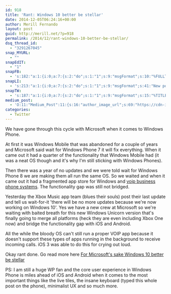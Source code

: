 ```yaml
---
id: 918
title: 'Rant: Windows 10 better be stellar'
date: 2014-12-05T06:24:16+00:00
author: Merill Fernando
layout: post
guid: http://merill.net/?p=918
permalink: /2014/12/rant-windows-10-better-be-stellar/
dsq_thread_id:
  - "3291267045"
snap_MYURL:
  - ""
snapEdIT:
  - "1"
snapFB:
  - 's:182:"a:1:{i:0;a:7:{s:2:"do";s:1:"1";s:9:"msgFormat";s:10:"%FULLTEXT%";s:8:"postType";s:1:"T";s:9:"isAutoImg";s:1:"A";s:8:"imgToUse";s:0:"";s:9:"isAutoURL";s:1:"A";s:8:"urlToUse";s:0:"";}}";'
snapLI:
  - 's:213:"a:1:{i:0;a:7:{s:2:"do";s:1:"1";s:9:"msgFormat";s:41:"New post has been published on %SITENAME%";s:8:"postType";s:1:"A";s:9:"isAutoImg";s:1:"A";s:8:"imgToUse";s:0:"";s:9:"isAutoURL";s:1:"A";s:8:"urlToUse";s:0:"";}}";'
snapTW:
  - 's:187:"a:1:{i:0;a:7:{s:2:"do";s:1:"1";s:9:"msgFormat";s:15:"%TITLE% - %URL%";s:8:"attchImg";s:1:"1";s:9:"isAutoImg";s:1:"A";s:8:"imgToUse";s:0:"";s:9:"isAutoURL";s:1:"A";s:8:"urlToUse";s:0:"";}}";'
medium_post:
  - 'O:11:"Medium_Post":11:{s:16:"author_image_url";s:69:"https://cdn-images-1.medium.com/fit/c/200/200/0*nOSMyIhdQJ9325FH.jpeg";s:10:"author_url";s:26:"https://medium.com/@merill";s:11:"byline_name";N;s:12:"byline_email";N;s:10:"cross_link";s:2:"no";s:2:"id";s:11:"6ead9ef349c";s:21:"follower_notification";s:3:"yes";s:7:"license";s:19:"all-rights-reserved";s:14:"publication_id";s:12:"99858869fb3c";s:6:"status";s:6:"public";s:3:"url";s:72:"https://medium.com/@merill/rant-windows-10-better-be-stellar-6ead9ef349c";}'
categories:
  - Twitter
---
```

<p>We have gone through this cycle with Microsoft when it comes to Windows Phone. </p><p>At first it was Windows Mobile that was abandoned for a couple of years and Microsoft said wait for Windows Phone 7 it will fix everything. When it came out it had a quarter of the functionality that Windows Mobile had (it was a neat OS though and it's why I'm still sticking with Windows Phones).</p><p>
Then there was a year of no updates and we were told wait for Windows Phone 8 we are making them all run the same OS. So we waited and when it came out it had a fragmented app store for Windows and <A href="http://go2axiom.com/voip-phone-system/">voip business phone systems</a>. The functionality gap was still not bridged.
</p><p>Yesterday the Xbox Music app team (blues their souls) post their last update and tell us wait-for-it 'there will be no more updates because we're now working on Windows 10'. Yes we have a new crew at Microsoft so we're waiting with baited breath for this new Windows Unicorn version that's finally going to merge all platforms (heck they are even including Xbox One now) and bridge the functionality gap with iOS and Android.

All the while the bloody OS can't still run a proper VOIP app because it doesn't support these types of apps running in the background to receive incoming calls. iOS 3 was able to do this for crying out loud.

Okay rant done. Go read more here 
<a href="http://wmpoweruser.com/windows-10-had-better-be-stellar/">For Microsoft's sake Windows 10 better be stellar </a>

PS: I am still a huge WP fan and the core user experience in Windows Phone is miles ahead of iOS and Android when it comes to the most important things like the live tiles, the insane keyboard (typed this whole post on the phone), minimalist UX and so much more. </p>